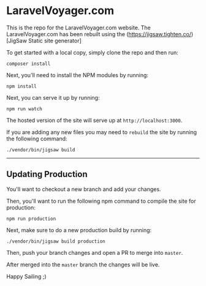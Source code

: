 # LaravelVoyager.com

This is the repo for the LaravelVoyager.com website. The LaravelVoyager.com has been rebuilt using the (https://jigsaw.tighten.co/)[JigSaw Static site generator]

To get started with a local copy, simply clone the repo and then run:

```
composer install
```

Next, you'll need to install the NPM modules by running:

```
npm install
```

Next, you can serve it up by running:

```
npm run watch
```

The hosted version of the site will serve up at `http://localhost:3000`.

If you are adding any new files you may need to `rebuild` the site by running the following command:

```
./vendor/bin/jigsaw build
```

---

## Updating Production

You'll want to checkout a new branch and add your changes.

Then, you'll want to run the following npm command to compile the site for production:

```
npm run production
```

Next, make sure to do a new production build by running:

```
./vendor/bin/jigsaw build production
```

Then, push your branch changes and open a PR to merge into `master`.

After merged into the `master` branch the changes will be live.

Happy Sailing ;)
